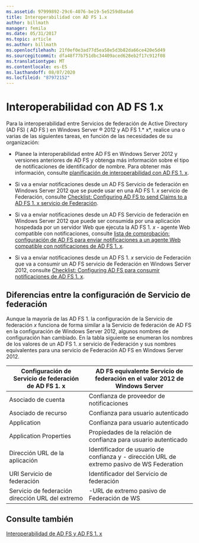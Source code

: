 ```yaml
---
ms.assetid: 97999892-29c6-4076-be19-5e5259d8ada6
title: Interoperabilidad con AD FS 1.x
author: billmath
manager: femila
ms.date: 05/31/2017
ms.topic: article
ms.author: billmath
ms.openlocfilehash: 21f0ef0e3ad77d5ea58e5d3b82da66ce420e5d49
ms.sourcegitcommit: dfa48f77b751dbc34409aced628eb2f17c912f08
ms.translationtype: MT
ms.contentlocale: es-ES
ms.lasthandoff: 08/07/2020
ms.locfileid: "87972152"
---
```

# <a name="interoperating-with-ad-fs-1x"></a>Interoperabilidad con AD FS 1.x

Para la interoperabilidad entre Servicios de federación de Active Directory (AD FS) \( AD FS \) en Windows Server &reg; 2012 y AD FS 1.* x*, realice una o varias de las siguientes tareas, en función de las necesidades de su organización:

-   Planee la interoperabilidad entre AD FS en Windows Server 2012 y versiones anteriores de AD FS y obtenga más información sobre el tipo de notificaciones de identificador de nombre. Para obtener más información, consulte [planificación de interoperabilidad con AD FS 1. x](/previous-versions/windows/it-pro/windows-server-2012-R2-and-2012/ff678040(v=ws.11)).

-   Si va a enviar notificaciones desde un AD FS Servicio de federación en Windows Server 2012 que se puede usar en una AD FS 1. *x* servicio de Federación, consulte [Checklist: Configuring AD FS to send Claims to a AD FS 1. x servicio de Federación](Checklist--Configuring-AD-FS-to-Send-Claims-to-an-AD-FS-1.x-Federation-Service.md).

-   Si va a enviar notificaciones desde un AD FS Servicio de federación en Windows Server 2012 que puede ser consumida por una aplicación hospedada por un servidor Web que ejecuta la AD FS 1. *x* \- agente Web compatible con notificaciones, consulte [lista de comprobación: configuración de AD FS para enviar notificaciones a un agente Web compatible con notificaciones de AD FS 1. x](Checklist--Configuring-AD-FS-to-Send-Claims-to-an-AD-FS-1.x-Claims-Aware-Web-Agent.md).

-   Si va a enviar notificaciones desde un AD FS 1. *x* servicio de Federación que va a consumir un AD FS servicio de Federación en Windows Server 2012, consulte [Checklist: Configuring AD FS para consumir notificaciones de AD FS 1. x](Checklist--Configuring-AD-FS--to-Consume-Claims-from-AD-FS-1.x.md).

## <a name="differences-between-federation-service-settings"></a>Diferencias entre la configuración de Servicio de federación
Aunque la mayoría de las AD FS 1. la configuración de la Servicio de federación *x* funciona de forma similar a la Servicio de federación de AD FS en la configuración de Windows Server 2012, algunos nombres de configuración han cambiado. En la tabla siguiente se enumeran los nombres de los valores de un AD FS 1. *x* servicio de Federación y sus nombres equivalentes para una servicio de Federación AD FS en Windows Server 2012.

|Configuración de Servicio de federación de AD FS 1. x|AD FS equivalente Servicio de federación en el valor 2012 de Windows Server
|----------------------------------------|----------------------------------------------------------------------------------------------------------
|Asociado de cuenta|Confianza de proveedor de notificaciones
|Asociado de recurso|Confianza para usuario autenticado
|Application|Confianza para usuario autenticado
|Application Properties|Propiedades de la relación de confianza para usuario autenticado
|Dirección URL de la aplicación|Identificador de usuario de confianza y \- dirección URL de extremo pasivo de WS Federation
|URI Servicio de federación|Identificador del Servicio de federación
|Servicio de federación dirección URL del extremo|\-URL de extremo pasivo de Federación de WS

## <a name="see-also"></a>Consulte también
[Interoperabilidad de AD FS y AD FS 1. x](https://go.microsoft.com/fwlink/?LinkId=200776)

